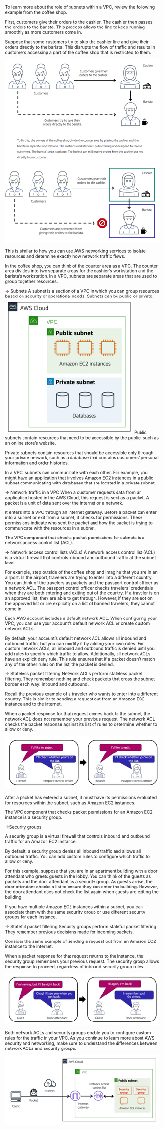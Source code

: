 To learn more about the role of subnets within a VPC, review the following example from the coffee shop.

First, customers give their orders to the cashier. The cashier then passes the orders to the barista.
This process allows the line to keep running smoothly as more customers come in. 

Suppose that some customers try to skip the cashier line and give their orders directly to the barista. 
This disrupts the flow of traffic and results in customers accessing a part of the coffee shop 
that is restricted to them.

<img src="https://github.com/joaosantino/AWS-Cloud-Practitioner-Essentials/blob/179d8d725934c2836df79689168ab01f73ef3241/Course/Module%204%20-%20Networking/4.3%20First%20Example.png">

This is similar to how you can use AWS networking services to isolate resources and determine exactly how network traffic flows.

In the coffee shop, you can think of the counter area as a VPC. The counter area divides into two separate areas for the cashier’s workstation and the barista’s workstation. In a VPC, subnets are separate areas that are used to group together resources.


-> Subnets
A subnet is a section of a VPC in which you can group resources based on security or operational needs. Subnets can be public or private.
<img src="https://github.com/joaosantino/AWS-Cloud-Practitioner-Essentials/blob/179d8d725934c2836df79689168ab01f73ef3241/Course/Module%204%20-%20Networking/4.3%20Subnets.png">
Public subnets contain resources that need to be accessible by the public, such as an online store’s website.

Private subnets contain resources that should be accessible only through your private network, such as a database that contains customers’ personal information and order histories. 

In a VPC, subnets can communicate with each other. For example, you might have an application that involves Amazon EC2 instances in a public subnet communicating with databases that are located in a private subnet.

-> Network traffic in a VPC
When a customer requests data from an application hosted in the AWS Cloud, this request is sent as a packet. A packet is a unit of data sent over the internet or a network. 

It enters into a VPC through an internet gateway. Before a packet can enter into a subnet or exit from a subnet, it checks for permissions. These permissions indicate who sent the packet and how the packet is trying to communicate with the resources in a subnet.

The VPC component that checks packet permissions for subnets is a network access control list (ACL).

-> Network access control lists (ACLs)
A network access control list (ACL) is a virtual firewall that controls inbound and outbound traffic at the subnet level.

For example, step outside of the coffee shop and imagine that you are in an airport. In the airport, travelers are trying to enter into a different country. You can think of the travelers as packets and the passport control officer as a network ACL. The passport control officer checks travelers’ credentials when they are both entering and exiting out of the country. If a traveler is on an approved list, they are able to get through. However, if they are not on the approved list or are explicitly on a list of banned travelers, they cannot come in.

Each AWS account includes a default network ACL. When configuring your VPC, you can use your account’s default network ACL or create custom network ACLs. 

By default, your account’s default network ACL allows all inbound and outbound traffic, but you can modify it by adding your own rules. For custom network ACLs, all inbound and outbound traffic is denied until you add rules to specify which traffic to allow. Additionally, all network ACLs have an explicit deny rule. This rule ensures that if a packet doesn’t match any of the other rules on the list, the packet is denied. 

-> Stateless packet filtering
Network ACLs perform stateless packet filtering. They remember nothing and check packets that cross the subnet border each way: inbound and outbound. 

Recall the previous example of a traveler who wants to enter into a different country. This is similar to sending a request out from an Amazon EC2 instance and to the internet.

When a packet response for that request comes back to the subnet, the network ACL does not remember your previous request. The network ACL checks the packet response against its list of rules to determine whether to allow or deny.

<img src="https://github.com/joaosantino/AWS-Cloud-Practitioner-Essentials/blob/179d8d725934c2836df79689168ab01f73ef3241/Course/Module%204%20-%20Networking/4.3%20Stateless%20.png">

After a packet has entered a subnet, it must have its permissions evaluated for resources within the subnet, such as Amazon EC2 instances. 

The VPC component that checks packet permissions for an Amazon EC2 instance is a security group.

->Security groups

A security group is a virtual firewall that controls inbound and outbound traffic for an Amazon EC2 instance.

By default, a security group denies all inbound traffic and allows all outbound traffic. You can add custom rules to configure which traffic to allow or deny.

For this example, suppose that you are in an apartment building with a door attendant who greets guests in the lobby. You can think of the guests as packets and the door attendant as a security group. As guests arrive, the door attendant checks a list to ensure they can enter the building. However, the door attendant does not check the list again when guests are exiting the building

If you have multiple Amazon EC2 instances within a subnet, you can associate them with the same security group or use different security groups for each instance. 

-> Stateful packet filtering
Security groups perform stateful packet filtering. They remember previous decisions made for incoming packets.

Consider the same example of sending a request out from an Amazon EC2 instance to the internet. 

When a packet response for that request returns to the instance, the security group remembers your previous request. The security group allows the response to proceed, regardless of inbound security group rules.

<img src="https://github.com/joaosantino/AWS-Cloud-Practitioner-Essentials/blob/179d8d725934c2836df79689168ab01f73ef3241/Course/Module%204%20-%20Networking/4.3%20Statefull.png">

Both network ACLs and security groups enable you to configure custom rules for the traffic in your VPC. As you continue to learn more about AWS security and networking, make sure to understand the differences between network ACLs and security groups.

<img src="https://github.com/joaosantino/AWS-Cloud-Practitioner-Essentials/blob/179d8d725934c2836df79689168ab01f73ef3241/Course/Module%204%20-%20Networking/4.3%20AWS%20VPC.png">
